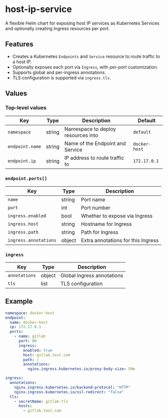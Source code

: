 # host-ip-service

A flexible Helm chart for exposing host IP services as Kubernetes Services and optionally creating Ingress resources per port.

## Features

- Creates a Kubernetes `Endpoints` and `Service` resource to route traffic to a host IP.
- Optionally exposes each port via `Ingress`, with per-port customization.
- Supports global and per-ingress annotations.
- TLS configuration is supported via `ingress.tls`.

## Values

### Top-level values

| Key               | Type     | Description                            | Default                |
|-------------------|----------|----------------------------------------|------------------------|
| `namespace`       | string   | Namespace to deploy resources into     | `default`         |
| `endpoint.name`   | string   | Name of the Endpoint and Service       | `docker-host`          |
| `endpoint.ip`     | string   | IP address to route traffic to         | `172.17.0.1`           |

### `endpoint.ports[]`

| Key                       | Type     | Description                          |
|---------------------------|----------|--------------------------------------|
| `name`                    | string   | Port name                            |
| `port`                    | int      | Port number                          |
| `ingress.enabled`         | bool     | Whether to expose via Ingress        |
| `ingress.host`            | string   | Hostname for Ingress                 |
| `ingress.path`            | string   | Path for Ingress                     |
| `ingress.annotations`     | object   | Extra annotations for this Ingress   |

### `ingress`

| Key                    | Type     | Description                          |
|------------------------|----------|--------------------------------------|
| `annotations`          | object   | Global ingress annotations           |
| `tls`                  | list     | TLS configuration                    |

## Example

```yaml
namespace: docker-host
endpoint:
  name: docker-host
  ip: 172.17.0.1
  ports:
    - name: gitlab
      port: 80
      ingress:
        enabled: true
        host: gitlab.test.com
        path: /
        annotations:
          nginx.ingress.kubernetes.io/proxy-body-size: 50m

ingress:
  annotations:
    nginx.ingress.kubernetes.io/backend-protocol: "HTTP"
    nginx.ingress.kubernetes.io/ssl-redirect: "false"
  tls:
    - secretName: gitlab-tls
      hosts:
        - gitlab.test.com
